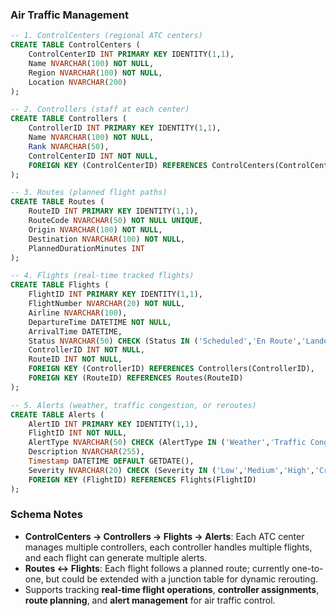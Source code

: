 ### Air Traffic Management

```sql
-- 1. ControlCenters (regional ATC centers)
CREATE TABLE ControlCenters (
    ControlCenterID INT PRIMARY KEY IDENTITY(1,1),
    Name NVARCHAR(100) NOT NULL,
    Region NVARCHAR(100) NOT NULL,
    Location NVARCHAR(200)
);

-- 2. Controllers (staff at each center)
CREATE TABLE Controllers (
    ControllerID INT PRIMARY KEY IDENTITY(1,1),
    Name NVARCHAR(100) NOT NULL,
    Rank NVARCHAR(50),
    ControlCenterID INT NOT NULL,
    FOREIGN KEY (ControlCenterID) REFERENCES ControlCenters(ControlCenterID)
);

-- 3. Routes (planned flight paths)
CREATE TABLE Routes (
    RouteID INT PRIMARY KEY IDENTITY(1,1),
    RouteCode NVARCHAR(50) NOT NULL UNIQUE,
    Origin NVARCHAR(100) NOT NULL,
    Destination NVARCHAR(100) NOT NULL,
    PlannedDurationMinutes INT
);

-- 4. Flights (real-time tracked flights)
CREATE TABLE Flights (
    FlightID INT PRIMARY KEY IDENTITY(1,1),
    FlightNumber NVARCHAR(20) NOT NULL,
    Airline NVARCHAR(100),
    DepartureTime DATETIME NOT NULL,
    ArrivalTime DATETIME,
    Status NVARCHAR(50) CHECK (Status IN ('Scheduled','En Route','Landed','Cancelled','Diverted')),
    ControllerID INT NOT NULL,
    RouteID INT NOT NULL,
    FOREIGN KEY (ControllerID) REFERENCES Controllers(ControllerID),
    FOREIGN KEY (RouteID) REFERENCES Routes(RouteID)
);

-- 5. Alerts (weather, traffic congestion, or reroutes)
CREATE TABLE Alerts (
    AlertID INT PRIMARY KEY IDENTITY(1,1),
    FlightID INT NOT NULL,
    AlertType NVARCHAR(50) CHECK (AlertType IN ('Weather','Traffic Congestion','Reroute','Emergency')),
    Description NVARCHAR(255),
    Timestamp DATETIME DEFAULT GETDATE(),
    Severity NVARCHAR(20) CHECK (Severity IN ('Low','Medium','High','Critical')),
    FOREIGN KEY (FlightID) REFERENCES Flights(FlightID)
);
```

### **Schema Notes**

- **ControlCenters → Controllers → Flights → Alerts**:
   Each ATC center manages multiple controllers, each controller handles multiple flights, and each flight can generate multiple alerts.
- **Routes ↔ Flights**:
   Each flight follows a planned route; currently one-to-one, but could be extended with a junction table for dynamic rerouting.
- Supports tracking **real-time flight operations**, **controller assignments**, **route planning**, and **alert management** for air traffic control.